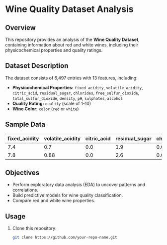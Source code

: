 # Wine Quality Dataset Analysis

## Overview
This repository provides an analysis of the **Wine Quality Dataset**, containing information about red and white wines, including their physicochemical properties and quality ratings.

## Dataset Description
The dataset consists of 6,497 entries with 13 features, including:
- **Physicochemical Properties:** `fixed_acidity`, `volatile_acidity`, `citric_acid`, `residual_sugar`, `chlorides`, `free_sulfur_dioxide`, `total_sulfur_dioxide`, `density`, `pH`, `sulphates`, `alcohol`
- **Quality Rating:** `quality` (scale of 1-10)
- **Wine Color:** `color` (`red` or `white`)

## Sample Data
| fixed_acidity | volatile_acidity | citric_acid | residual_sugar | chlorides | free_sulfur_dioxide | total_sulfur_dioxide | density  | pH   | sulphates | alcohol | quality | color |
|---------------|------------------|-------------|----------------|-----------|---------------------|----------------------|----------|------|-----------|---------|---------|-------|
| 7.4           | 0.7              | 0.0         | 1.9            | 0.076     | 11.0                | 34.0                 | 0.9978   | 3.51 | 0.56      | 9.4     | 5       | red   |
| 7.8           | 0.88             | 0.0         | 2.6            | 0.098     | 25.0                | 67.0                 | 0.9968   | 3.20 | 0.68      | 9.8     | 5       | red   |

## Objectives
- Perform exploratory data analysis (EDA) to uncover patterns and correlations.
- Build predictive models for wine quality classification.
- Compare red and white wine properties.

## Usage
1. Clone this repository:
   ```bash
   git clone https://github.com/your-repo-name.git
